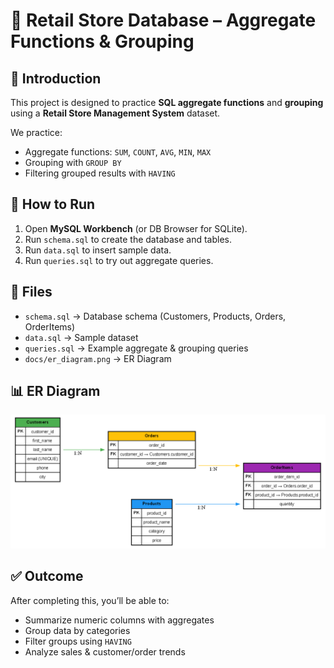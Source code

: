 # 🛒 Retail Store Database – Aggregate Functions & Grouping

## 📌 Introduction
This project is designed to practice **SQL aggregate functions** and **grouping** using a **Retail Store Management System** dataset.

We practice:
- Aggregate functions: `SUM`, `COUNT`, `AVG`, `MIN`, `MAX`
- Grouping with `GROUP BY`
- Filtering grouped results with `HAVING`

## 🚀 How to Run
1. Open **MySQL Workbench** (or DB Browser for SQLite).
2. Run `schema.sql` to create the database and tables.
3. Run `data.sql` to insert sample data.
4. Run `queries.sql` to try out aggregate queries.

## 📂 Files
- `schema.sql` → Database schema (Customers, Products, Orders, OrderItems)
- `data.sql` → Sample dataset
- `queries.sql` → Example aggregate & grouping queries
- `docs/er_diagram.png` → ER Diagram

## 📊 ER Diagram
![ER Diagram](docs/er_diagram.png)

## ✅ Outcome
After completing this, you’ll be able to:
- Summarize numeric columns with aggregates
- Group data by categories
- Filter groups using `HAVING`
- Analyze sales & customer/order trends

